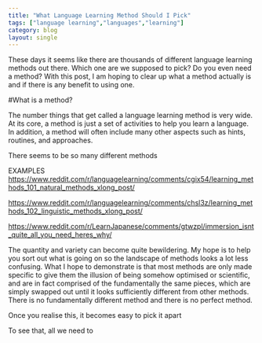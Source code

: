 ```yaml
---
title: "What Language Learning Method Should I Pick"
tags: ["language learning","languages","learning"]
category: blog
layout: single
---
```


These days it seems like there are thousands of different language learning methods out there. Which one are we supposed to pick? Do you even need a method? With this post, I am hoping to clear up what a method actually is and if there is any benefit to using one.

#What is a method?

The number things that get called a language learning method is very wide. At its core, a method is just a set of activities to help you learn a language. In addition, a method will often include many other aspects such as hints, routines, and approaches.

There seems to be so many different methods

EXAMPLES
https://www.reddit.com/r/languagelearning/comments/cgix54/learning_methods_101_natural_methods_xlong_post/

https://www.reddit.com/r/languagelearning/comments/chsl3z/learning_methods_102_linguistic_methods_xlong_post/

https://www.reddit.com/r/LearnJapanese/comments/gtwzpl/immersion_isnt_quite_all_you_need_heres_why/

The quantity and variety can become quite bewildering. My hope is to help you sort out what is going on so the landscape of methods looks a lot less confusing. What I hope to demonstrate is that most methods are only made specific to give them the illusion of being somehow optimised or scientific, and are in fact comprised of the fundamentally the same pieces, which are simply swapped out until it looks sufficiently different from other methods. There is no fundamentally different method and there is no perfect method.

Once you realise this, it becomes easy to pick it apart

To see that, all we need to
